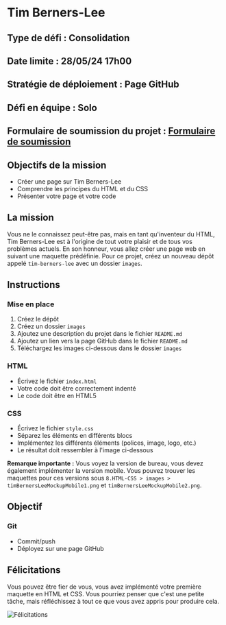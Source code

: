 # Tim Berners-Lee

## Type de défi : Consolidation
## Date limite : 28/05/24 17h00
## Stratégie de déploiement : Page GitHub
## Défi en équipe : Solo
## Formulaire de soumission du projet : [Formulaire de soumission](https://forms.gle/43FNn8Xwo9Y5uZcg7)

## Objectifs de la mission

- Créer une page sur Tim Berners-Lee
- Comprendre les principes du HTML et du CSS
- Présenter votre page et votre code

## La mission

Vous ne le connaissez peut-être pas, mais en tant qu'inventeur du HTML, Tim Berners-Lee est à l'origine de tout votre plaisir et de tous vos problèmes actuels. En son honneur, vous allez créer une page web en suivant une maquette prédéfinie. Pour ce projet, créez un nouveau dépôt appelé `tim-berners-lee` avec un dossier `images`.

## Instructions

### Mise en place

1. Créez le dépôt
2. Créez un dossier `images`
3. Ajoutez une description du projet dans le fichier `README.md`
4. Ajoutez un lien vers la page GitHub dans le fichier `README.md`
5. Téléchargez les images ci-dessous dans le dossier `images`

### HTML

- Écrivez le fichier `index.html`
- Votre code doit être correctement indenté
- Le code doit être en HTML5

### CSS

- Écrivez le fichier `style.css`
- Séparez les éléments en différents blocs
- Implémentez les différents éléments (polices, image, logo, etc.)
- Le résultat doit ressembler à l'image ci-dessous

**Remarque importante :** Vous voyez la version de bureau, vous devez également implémenter la version mobile. Vous pouvez trouver les maquettes pour ces versions sous `8.HTML-CSS > images > timBernersLeeMockupMobile1.png` et `timBernersLeeMockupMobile2.png`.

## Objectif

### Git

- Commit/push
- Déployez sur une page GitHub

## Félicitations

Vous pouvez être fier de vous, vous avez implémenté votre première maquette en HTML et CSS. Vous pourriez penser que c'est une petite tâche, mais réfléchissez à tout ce que vous avez appris pour produire cela.

![Félicitations](https://media.giphy.com/media/l0MYt5jPR6QX5pnqM/giphy.gif)
